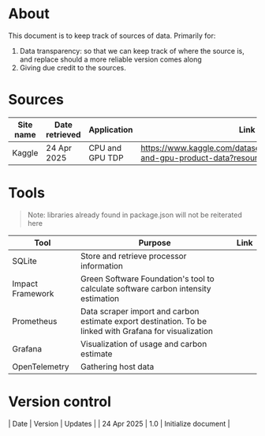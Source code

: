 # About
This document is to keep track of sources of data. Primarily for:
1. Data transparency: so that we can keep track of where the source is, and replace should a more reliable version comes along
2. Giving due credit to the sources.

# Sources

| Site name | Date retrieved | Application | Link |
|---|---|---|---|
| Kaggle | 24 Apr 2025 | CPU and GPU TDP | https://www.kaggle.com/datasets/michaelbryantds/cpu-and-gpu-product-data?resource=download |

# Tools

> Note: libraries already found in package.json will not be reiterated here

| Tool | Purpose | Link |
|---|---|---|
| SQLite | Store and retrieve processor information | |
| Impact Framework | Green Software Foundation's tool to calculate software carbon intensity estimation| |
| Prometheus | Data scraper import and carbon estimate export destination. To be linked with Grafana for visualization | |
| Grafana | Visualization of usage and carbon estimate | |
| OpenTelemetry | Gathering host data | |

# Version control

| Date | Version | Updates |
| 24 Apr 2025 | 1.0 | Initialize document |